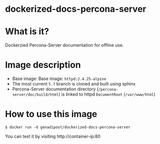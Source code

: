 # dockerized-docs-percona-server

# What is it? #
Dockerzied Percona-Server documentation for offline use.

# Image description #
- Base image: Base image: `httpd:2.4.25-alpine`
- The most current `5.7` branch is cloned and built using sphinx
- Percona-Server documentation directory (`/percona-server/doc/build/html`) is linked to httpd `DocumentRoot` (`/var/www/html`)  

# How to use this image #

```console
$ docker run -d genadipost/dockerized-docs-percona-server

```

You can test it by visiting http://container-ip:80
